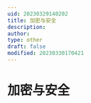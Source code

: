 ```yaml
---
uid: 20230329140202
title: 加密与安全
description: 
author: 
type: other
draft: false
modified: 20230330170421
---
```


# 加密与安全